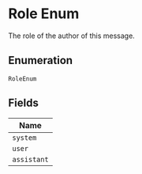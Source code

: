 
# Role Enum

The role of the author of this message.

## Enumeration

`RoleEnum`

## Fields

| Name |
|  --- |
| `system` |
| `user` |
| `assistant` |

